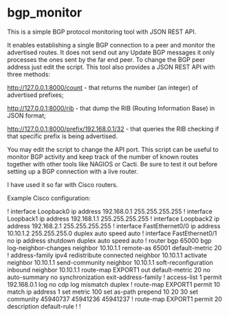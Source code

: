 # bgp_monitor

This is a simple BGP protocol monitoring tool with JSON REST API. 

It enables establishing a single BGP connection to a peer and monitor the advertised routes. It does not send out any Update BGP messages it only processes the ones sent by the far end peer.
To change the BGP peer address just edit the script.
This tool also provides a JSON REST API with three methods:

http://127.0.0.1:8000/count - that returns the number (an integer) of advertised prefixes;

http://127.0.0.1:8000/rib - that dump the RIB (Routing Information Base) in JSON format;

http://127.0.0.1:8000/prefix/192.168.0.1/32 - that queries the RIB checking if that specific prefix is being advertised.

You may edit the script to change the API port.
This script can be useful to monitor BGP activity and keep track of the number of known routes together with other tools like NAGIOS or Cacti. Be sure to test it out before setting up a BGP connection with a live router. 

I have used it so far with Cisco routers. 

Example Cisco configuration:

!
interface Loopback0
 ip address 192.168.0.1 255.255.255.255
!
interface Loopback1
 ip address 192.168.1.1 255.255.255.255
!
interface Loopback2
 ip address 192.168.2.1 255.255.255.255
!
interface FastEthernet0/0
 ip address 10.10.1.2 255.255.255.0
 duplex auto
 speed auto
!
interface FastEthernet0/1
 no ip address
 shutdown
 duplex auto
 speed auto
!
router bgp 65000
 bgp log-neighbor-changes
 neighbor 10.10.1.1 remote-as 65001
 default-metric 20
 !
 address-family ipv4
  redistribute connected
  neighbor 10.10.1.1 activate
  neighbor 10.10.1.1 send-community
  neighbor 10.10.1.1 soft-reconfiguration inbound
  neighbor 10.10.1.1 route-map EXPORT1 out
  default-metric 20
  no auto-summary
  no synchronization
 exit-address-family
!
access-list 1 permit 192.168.0.1 log
no cdp log mismatch duplex
!
route-map EXPORT1 permit 10
 match ip address 1
 set metric 100
 set as-path prepend 10 20 30
 set community 45940737 45941236 45941237
!
route-map EXPORT1 permit 20
 description default-rule
!
!





